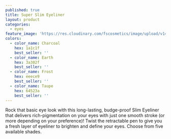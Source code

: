 ```yaml
---
published: true
title: Super Slim Eyeliner
layout: product
categories:
  - eyes
feature_image: 'https://res.cloudinary.com/fscosmetics/image/upload/v1495709088/super_slim.jpg'
colors:
  - color_name: Charcoal
    hex: 1a1c1f
    best_seller: ''
  - color_name: Earth
    hex: 3a302f
    best_seller: ''
  - color_name: Frost
    hex: eeece9
    best_seller: ''  
  - color_name: Taupe
    hex: 64523a
    best_seller: ''
---
```

Rock that basic eye look with this long-lasting, budge-proof Slim Eyeliner that delivers rich-pigmentation on your eyes with just one smooth stroke (or more depending on your preference)!  Twist the retractable pen to give you a fresh layer of eyeliner to brighten and define your eyes. Choose from five available shades.
